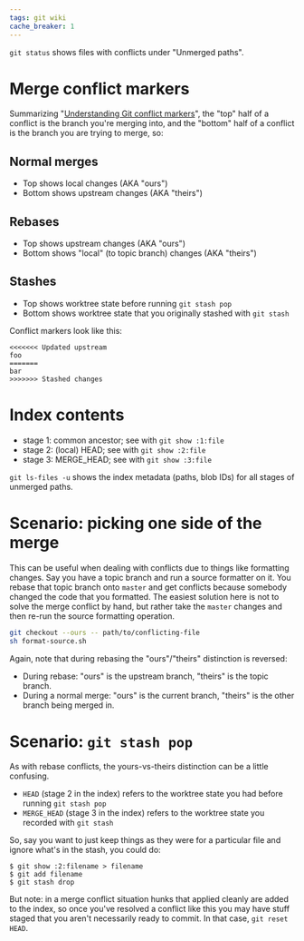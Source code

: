 ```yaml
---
tags: git wiki
cache_breaker: 1
---
```


`git status` shows files with conflicts under "Unmerged paths".

# Merge conflict markers

Summarizing "[Understanding Git conflict markers](/wiki/Understanding_Git_conflict_markers)", the "top" half of a conflict is the branch you're merging into, and the "bottom" half of a conflict is the branch you are trying to merge, so:

## Normal merges

-   Top shows local changes (AKA "ours")
-   Bottom shows upstream changes (AKA "theirs")

## Rebases

-   Top shows upstream changes (AKA "ours")
-   Bottom shows "local" (to topic branch) changes (AKA "theirs")

## Stashes

-   Top shows worktree state before running `git stash pop`
-   Bottom shows worktree state that you originally stashed with `git stash`

Conflict markers look like this:

    <<<<<<< Updated upstream
    foo
    =======
    bar
    >>>>>>> Stashed changes

# Index contents

-   stage 1: common ancestor; see with `git show :1:file`
-   stage 2: (local) HEAD; see with `git show :2:file`
-   stage 3: MERGE_HEAD; see with `git show :3:file`

`git ls-files -u` shows the index metadata (paths, blob IDs) for all stages of unmerged paths.

# Scenario: picking one side of the merge

This can be useful when dealing with conflicts due to things like formatting changes. Say you have a topic branch and run a source formatter on it. You rebase that topic branch onto `master` and get conflicts because somebody changed the code that you formatted. The easiest solution here is not to solve the merge conflict by hand, but rather take the `master` changes and then re-run the source formatting operation.

```sh
git checkout --ours -- path/to/conflicting-file
sh format-source.sh
```

Again, note that during rebasing the "ours"/"theirs" distinction is reversed:

- During rebase: "ours" is the upstream branch, "theirs" is the topic branch.
- During a normal merge: "ours" is the current branch, "theirs" is the other branch being merged in.

# Scenario: `git stash pop`

As with rebase conflicts, the yours-vs-theirs distinction can be a little confusing.

-   `HEAD` (stage 2 in the index) refers to the worktree state you had before running `git stash pop`
-   `MERGE_HEAD` (stage 3 in the index) refers to the worktree state you recorded with `git stash`

So, say you want to just keep things as they were for a particular file and ignore what's in the stash, you could do:

```shell
$ git show :2:filename > filename
$ git add filename
$ git stash drop
```

But note: in a merge conflict situation hunks that applied cleanly are added to the index, so once you've resolved a conflict like this you may have stuff staged that you aren't necessarily ready to commit. In that case, `git reset HEAD`.
